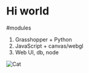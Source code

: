 # Hi world

#modules
1. Grasshopper + Python
1. JavaScript + canvas/webgl
3. Web UI, db, node

![Cat](https://cdn25.img.ria.ru/images/156087/28/1560872802_0:778:1536:1642_600x0_80_0_0_606c2d47b6d37951adc9eaf750de22f0.jpg)